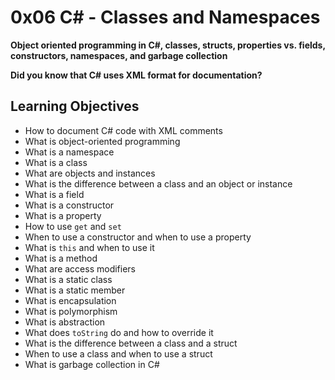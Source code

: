 # 0x06 C# - Classes and Namespaces


**Object oriented programming in C#, classes, structs, properties vs. fields, constructors, namespaces, and garbage collection**

**Did you know that C# uses XML format for documentation?**


## Learning Objectives

* How to document C# code with XML comments
* What is object-oriented programming
* What is a namespace
* What is a class
* What are objects and instances
* What is the difference between a class and an object or instance
* What is a field
* What is a constructor
* What is a property
* How to use `get` and `set`
* When to use a constructor and when to use a property
* What is `this` and when to use it
* What is a method
* What are access modifiers
* What is a static class
* What is a static member
* What is encapsulation
* What is polymorphism
* What is abstraction
* What does `toString` do and how to override it
* What is the difference between a class and a struct
* When to use a class and when to use a struct
* What is garbage collection in C#
